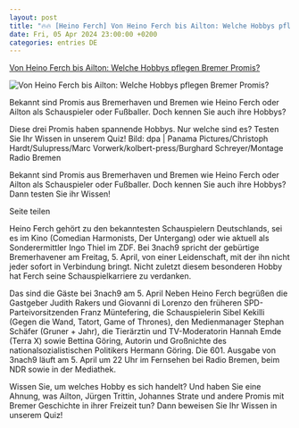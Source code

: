 ```yaml
---
layout: post
title: "🔥🔥 [Heino Ferch] Von Heino Ferch bis Ailton: Welche Hobbys pflegen Bremer Promis?"
date: Fri, 05 Apr 2024 23:00:00 +0200
categories: entries DE
---
```

[Von Heino Ferch bis Ailton: Welche Hobbys pflegen Bremer Promis?](https://www.butenunbinnen.de/nachrichten/quiz-promis-und-ihre-hobbys-102.html)

![Von Heino Ferch bis Ailton: Welche Hobbys pflegen Bremer Promis?](https://www.butenunbinnen.de/bilder/promiquiz-teaser-100~_v-1280x720_c-1712235576082.jpg)

Bekannt sind Promis aus Bremerhaven und Bremen wie Heino Ferch oder Ailton als Schauspieler oder Fußballer. Doch kennen Sie auch ihre Hobbys?

Diese drei Promis haben spannende Hobbys. Nur welche sind es? Testen Sie Ihr Wissen in unserem Quiz! Bild: dpa | Panama Pictures/Christoph Hardt/Sulupress/Marc Vorwerk/kolbert-press/Burghard Schreyer/Montage Radio Bremen

Bekannt sind Promis aus Bremerhaven und Bremen wie Heino Ferch oder Ailton als Schauspieler oder Fußballer. Doch kennen Sie auch ihre Hobbys? Dann testen Sie ihr Wissen!

Seite teilen

Heino Ferch gehört zu den bekanntesten Schauspielern Deutschlands, sei es im Kino (Comedian Harmonists, Der Untergang) oder wie aktuell als Sonderermittler Ingo Thiel im ZDF. Bei 3nach9 spricht der gebürtige Bremerhavener am Freitag, 5. April, von einer Leidenschaft, mit der ihn nicht jeder sofort in Verbindung bringt. Nicht zuletzt diesem besonderen Hobby hat Ferch seine Schauspielkarriere zu verdanken.

Das sind die Gäste bei 3nach9 am 5. April Neben Heino Ferch begrüßen die Gastgeber Judith Rakers und Giovanni di Lorenzo den früheren SPD-Parteivorsitzenden Franz Müntefering, die Schauspielerin Sibel Kekilli (Gegen die Wand, Tatort, Game of Thrones), den Medienmanager Stephan Schäfer (Gruner + Jahr), die Tierärztin und TV-Moderatorin Hannah Emde (Terra X) sowie Bettina Göring, Autorin und Großnichte des nationalsozialistischen Politikers Hermann Göring. Die 601. Ausgabe von 3nach9 läuft am 5. April um 22 Uhr im Fernsehen bei Radio Bremen, beim NDR sowie in der Mediathek.

Wissen Sie, um welches Hobby es sich handelt? Und haben Sie eine Ahnung, was Ailton, Jürgen Trittin, Johannes Strate und andere Promis mit Bremer Geschichte in ihrer Freizeit tun? Dann beweisen Sie Ihr Wissen in unserem Quiz!


